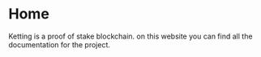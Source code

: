 # Home
Ketting is a proof of stake blockchain. on this website you can find all the documentation for the project.